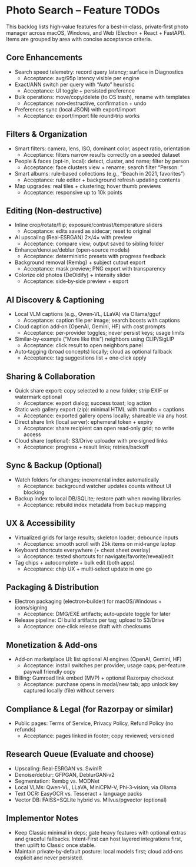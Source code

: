 # Photo Search – Feature TODOs

This backlog lists high‑value features for a best‑in‑class, private‑first photo manager across macOS, Windows, and Web (Electron + React + FastAPI). Items are grouped by area with concise acceptance criteria.

## Core Enhancements
- Search speed telemetry: record query latency; surface in Diagnostics
  - Acceptance: avg/95p latency visible per engine
- Exact/ANN switch per query with “Auto” heuristic
  - Acceptance: UI toggle + persisted preference
- Bulk operations: move/copy/delete (to OS trash), rename with templates
  - Acceptance: non‑destructive, confirmation + undo
- Preferences sync (local JSON) with export/import
  - Acceptance: export/import file round‑trip works

## Filters & Organization
- Smart filters: camera, lens, ISO, dominant color, aspect ratio, orientation
  - Acceptance: filters narrow results correctly on a seeded dataset
- People & faces (opt‑in, local): detect, cluster, and name; filter by person
  - Acceptance: face clusters view + rename; search filter “Person: <name>”
- Smart albums: rule‑based collections (e.g., “Beach in 2021, favorites”)
  - Acceptance: rule editor + background refresh updating contents
- Map upgrades: real tiles + clustering; hover thumb previews
  - Acceptance: responsive up to 10k points

## Editing (Non‑destructive)
- Inline crop/rotate/flip; exposure/contrast/temperature sliders
  - Acceptance: edits saved as sidecar; reset to original
- AI upscaling (Real‑ESRGAN) 2×/4× with preview
  - Acceptance: compare view; output saved to sibling folder
- Enhance/denoise/deblur (open‑source models)
  - Acceptance: deterministic presets with progress feedback
- Background removal (Rembg) + subject cutout export
  - Acceptance: mask preview; PNG export with transparency
- Colorize old photos (DeOldify) + intensity slider
  - Acceptance: side‑by‑side preview + export

## AI Discovery & Captioning
- Local VLM captions (e.g., Qwen‑VL, LLaVA) via Ollama/gguf
  - Acceptance: caption file per image; search boosts with captions
- Cloud caption add‑on (OpenAI, Gemini, HF) with cost prompts
  - Acceptance: per‑provider toggles; never persist keys; usage limits
- Similar‑by‑example (“More like this”) neighbors using CLIP/SigLIP
  - Acceptance: click result to open neighbors panel
- Auto‑tagging (broad concepts) locally; cloud as optional fallback
  - Acceptance: tag suggestions list + one‑click apply

## Sharing & Collaboration
- Quick share export: copy selected to a new folder; strip EXIF or watermark optional
  - Acceptance: export dialog; success toast; log action
- Static web gallery export (zip): minimal HTML with thumbs + captions
  - Acceptance: exported gallery opens locally; shareable via any host
- Direct share link (local server): ephemeral token + expiry
  - Acceptance: share recipient can open read‑only grid; no write access
- Cloud share (optional): S3/Drive uploader with pre‑signed links
  - Acceptance: progress + result links; retries/backoff

## Sync & Backup (Optional)
- Watch folders for changes; incremental index automatically
  - Acceptance: background watcher updates counts without UI blocking
- Backup index to local DB/SQLite; restore path when moving libraries
  - Acceptance: rebuild index metadata from backup mapping

## UX & Accessibility
- Virtualized grids for large results; skeleton loader; debounce inputs
  - Acceptance: smooth scroll with 25k items on mid‑range laptop
- Keyboard shortcuts everywhere (+ cheat sheet overlay)
  - Acceptance: tested shortcuts for navigate/favorite/reveal/edit
- Tag chips + autocomplete + bulk edit (both apps)
  - Acceptance: chip UX + multi‑select update in one go

## Packaging & Distribution
- Electron packaging (electron‑builder) for macOS/Windows + icons/signing
  - Acceptance: DMG/EXE artifacts; auto‑update toggle for later
- Release pipeline: CI build artifacts per tag; upload to S3/Drive
  - Acceptance: one‑click release draft with checksums

## Monetization & Add‑ons
- Add‑on marketplace UI: list optional AI engines (OpenAI, Gemini, HF)
  - Acceptance: install switches per provider; usage caps; per‑feature paywall friendly copy
- Billing: Gumroad link embed (MVP) + optional Razorpay checkout
  - Acceptance: purchase opens in modal/new tab; app unlock key captured locally (file) without servers

## Compliance & Legal (for Razorpay or similar)
- Public pages: Terms of Service, Privacy Policy, Refund Policy (no refunds)
  - Acceptance: pages linked in footer; copy reviewed; versioned

## Research Queue (Evaluate and choose)
- Upscaling: Real‑ESRGAN vs. SwinIR
- Denoise/deblur: GFPGAN, DeblurGAN‑v2
- Segmentation: Rembg vs. MODNet
- Local VLMs: Qwen‑VL, LLaVA, MiniCPM‑V, Phi‑3‑vision; via Ollama
- Text OCR: EasyOCR vs. Tesseract + language packs
- Vector DB: FAISS+SQLite hybrid vs. Milvus/pgvector (optional)

## Implementor Notes
- Keep Classic minimal in deps; gate heavy features with optional extras and graceful fallbacks. Intent‑First can host layered integrations first, then uplift to Classic once stable.
- Maintain private‑by‑default posture: local models first; cloud add‑ons explicit and never persisted.

